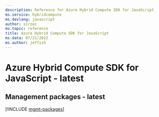 ```yaml
---
description: Reference for Azure Hybrid Compute SDK for JavaScript
ms.service: hybridcompute
ms.devlang: javascript
author: xirzec
ms.topic: reference
title: Azure Hybrid Compute SDK for JavaScript
ms.data: 07/21/2022
ms.author: jeffish
---
```

# Azure Hybrid Compute SDK for JavaScript - latest

## Management packages - latest
[!INCLUDE [mgmt-packages](hybrid-compute-mgmt-index.md)]